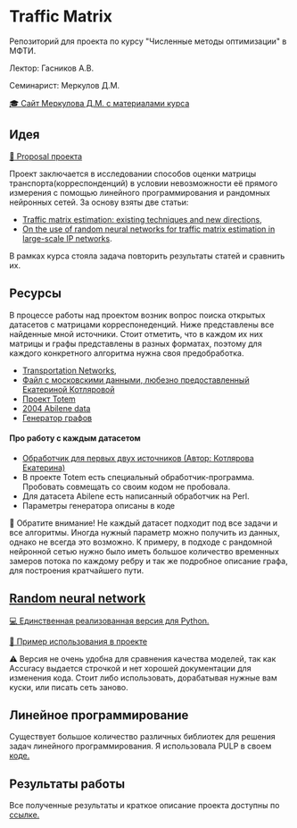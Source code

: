 # Traffic Matrix 
Репозиторий для проекта по курсу "Численные методы оптимизации" в МФТИ. 

Лектор: Гасников А.В.

Семинарист: Меркулов Д.М.

[🎓 Сайт Меркулова Д.М. с материалами курса](https://fmin.xyz/)


## Идея
[📘 Proposal проекта](https://github.com/GrebenkovaO/Traffic_matrix/blob/master/Proposal_Grebenkova.pdf)

Проект заключается в исследовании способов оценки матрицы транспорта(корреспонденций) в условии невозможности её прямого измерения с помощью линейного программирования и рандомных нейронных сетей. 
За основу взяты две статьи:
- [Traffic matrix estimation: existing techniques and new directions](https://www.researchgate.net/publication/221164004_Traffic_matrix_estimation_existing_techniques_and_new_directions),
- [On the use of random neural networks for traffic matrix estimation in large-scale IP networks](https://www.researchgate.net/publication/220762265_On_the_use_of_random_neural_networks_for_traffic_matrix_estimation_in_large-scale_IP_networks).

В рамках курса стояла задача повторить результаты статей и сравнить их.

## Ресурсы 
В процессе работы над проектом возник вопрос поиска открытых датасетов с матрицами корреспонеденций. Ниже представлены все найденные мной источники.
Стоит отметить, что в каждом их них матрицы и графы представлены в разных форматах, поэтому для каждого конкретного алгоритма нужна своя предобработка.
- [Transportation Networks](https://github.com/bstabler/TransportationNetworks/),
- [Файл с московскими данными, любезно предоставленный Екатериной Котляровой](https://github.com/tamamolis/traffic_flows/blob/master/traffic_moscow.csv)
- [Проект Totem](https://totem.info.ucl.ac.be/dataset.html)
- [2004 Abilene data](http://www.maths.adelaide.edu.au/matthew.roughan/project/traffic_matrix/)
- [Генератор графов](https://github.com/GrebenkovaO/Traffic_matrix/blob/master/code/RNN.ipynb)

#### Про работу с каждым датасетом
- [Обработчик для первых двух источников (Автор: Котлярова Екатерина)](https://github.com/tamamolis/TransportNet/blob/master/Stable%20Dynamic%20%26%20Beckman/data_handler.py)
- В проекте Totem есть специальный обработчик-программа. Пробовать совмещать со своим кодом не пробовала.
- Для датасета Abilene есть написанный обработчик на Perl.
- Параметры генератора описаны в коде

🚨 Обратите внимание! Не каждый датасет подходит под все задачи и все алгоритмы. Иногда нужный параметр можно получить из данных, однако не всегда это возможно.
К примеру, в подходе с рандомной нейронной сетью нужно было иметь большое количество временных замеров потока по каждому ребру и так же подробное описание графа, для построения кратчайшего пути.

## [Random neural network](https://en.wikipedia.org/wiki/Random_neural_network)
[💻 Единственная реализованная версия для Python.](https://pypi.org/project/rnnsim/)

[📒 Пример использования в проекте](https://github.com/GrebenkovaO/Traffic_matrix/blob/master/code/RNN.ipynb)

⚠️ Версия не очень удобна для сравнения качества моделей, так как Accuracy выдается строчкой и нет хорошей документации для изменения кода. Стоит либо использовать,
дорабатывая нужные вам куски, или писать сеть заново.

## Линейное программирование
Существует большое количество различных библиотек для решения задач линейного программирования. Я использовала PULP в своем [коде.](https://github.com/GrebenkovaO/Traffic_matrix/blob/master/code/LP.ipynb)

## Результаты работы
Все полученные результаты и краткое описание проекта доступны по [ссылке.](https://github.com/GrebenkovaO/Traffic_matrix/blob/master/Poster.pdf)



